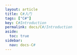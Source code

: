```yaml
---
layout: article
title: C#入门
tags: ["C#"]
key: C#Introduction
permalink: docs/C#/Introduction
aside:
  toc: true
sidebar:
  nav: docs-C#
---
```

